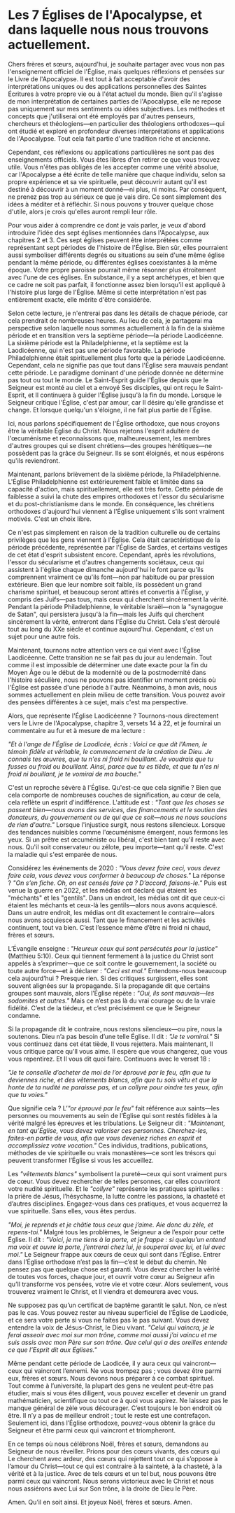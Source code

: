 # Les 7 Églises de l'Apocalypse, et dans laquelle nous nous trouvons actuellement.

Chers frères et sœurs, aujourd'hui, je souhaite partager avec vous non pas l'enseignement officiel de l'Église, mais quelques réflexions et pensées sur le Livre de l'Apocalypse. Il est tout à fait acceptable d'avoir des interprétations uniques ou des applications personnelles des Saintes Écritures à votre propre vie ou à l'état actuel du monde. Bien qu'il s'agisse de mon interprétation de certaines parties de l'Apocalypse, elle ne repose pas uniquement sur mes sentiments ou idées subjectives. Les méthodes et concepts que j'utiliserai ont été employés par d'autres penseurs, chercheurs et théologiens—en particulier des théologiens orthodoxes—qui ont étudié et exploré en profondeur diverses interprétations et applications de l'Apocalypse. Tout cela fait partie d'une tradition riche et ancienne.

Cependant, ces réflexions ou applications particulières ne sont pas des enseignements officiels. Vous êtes libres d'en retirer ce que vous trouvez utile. Vous n'êtes pas obligés de les accepter comme une vérité absolue, car l'Apocalypse a été écrite de telle manière que chaque individu, selon sa propre expérience et sa vie spirituelle, peut découvrir autant qu'il est destiné à découvrir à un moment donné—ni plus, ni moins. Par conséquent, ne prenez pas trop au sérieux ce que je vais dire. Ce sont simplement des idées à méditer et à réfléchir. Si nous pouvons y trouver quelque chose d'utile, alors je crois qu'elles auront rempli leur rôle.

Pour vous aider à comprendre ce dont je vais parler, je veux d'abord introduire l'idée des sept églises mentionnées dans l'Apocalypse, aux chapitres 2 et 3. Ces sept églises peuvent être interprétées comme représentant sept périodes de l'histoire de l'Église. Bien sûr, elles pourraient aussi symboliser différents degrés ou situations au sein d'une même église pendant la même période, ou différentes églises coexistantes à la même époque. Votre propre paroisse pourrait même résonner plus étroitement avec l'une de ces églises. En substance, il y a sept archétypes, et bien que ce cadre ne soit pas parfait, il fonctionne assez bien lorsqu'il est appliqué à l'histoire plus large de l'Église. Même si cette interprétation n'est pas entièrement exacte, elle mérite d'être considérée.

Selon cette lecture, je n'entrerai pas dans les détails de chaque période, car cela prendrait de nombreuses heures. Au lieu de cela, je partagerai ma perspective selon laquelle nous sommes actuellement à la fin de la sixième période et en transition vers la septième période—la période Laodicéenne. La sixième période est la Philadelphienne, et la septième est la Laodicéenne, qui n'est pas une période favorable. La période Philadelphienne était spirituellement plus forte que la période Laodicéenne. Cependant, cela ne signifie pas que tout dans l'Église sera mauvais pendant cette période. Le paradigme dominant d'une période donnée ne détermine pas tout ou tout le monde. Le Saint-Esprit guide l'Église depuis que le Seigneur est monté au ciel et a envoyé Ses disciples, qui ont reçu le Saint-Esprit, et Il continuera à guider l'Église jusqu'à la fin du monde. Lorsque le Seigneur critique l'Église, c'est par amour, car Il désire qu'elle grandisse et change. Et lorsque quelqu'un s'éloigne, il ne fait plus partie de l'Église.

Ici, nous parlons spécifiquement de l'Église orthodoxe, que nous croyons être la véritable Église du Christ. Nous rejetons l'esprit adultère de l'œcuménisme et reconnaissons que, malheureusement, les membres d'autres groupes qui se disent chrétiens—des groupes hérétiques—ne possèdent pas la grâce du Seigneur. Ils se sont éloignés, et nous espérons qu'ils reviendront.

Maintenant, parlons brièvement de la sixième période, la Philadelphienne. L'Église Philadelphienne est extérieurement faible et limitée dans sa capacité d'action, mais spirituellement, elle est très forte. Cette période de faiblesse a suivi la chute des empires orthodoxes et l'essor du sécularisme et du post-christianisme dans le monde. En conséquence, les chrétiens orthodoxes d'aujourd'hui viennent à l'Église uniquement s'ils sont vraiment motivés. C'est un choix libre.

Ce n'est pas simplement en raison de la tradition culturelle ou de certains privilèges que les gens viennent à l'Église. Cela était caractéristique de la période précédente, représentée par l'Église de Sardes, et certains vestiges de cet état d'esprit subsistent encore. Cependant, après les révolutions, l'essor du sécularisme et d'autres changements sociétaux, ceux qui assistent à l'église chaque dimanche aujourd'hui le font parce qu'ils comprennent vraiment ce qu'ils font—non par habitude ou par pression extérieure. Bien que leur nombre soit faible, ils possèdent un grand charisme spirituel, et beaucoup seront attirés et convertis à l'Église, y compris des Juifs—pas tous, mais ceux qui cherchent sincèrement la vérité. Pendant la période Philadelphienne, le véritable Israël—non la "synagogue de Satan", qui persistera jusqu'à la fin—mais les Juifs qui cherchent sincèrement la vérité, entreront dans l'Église du Christ. Cela s'est déroulé tout au long du XXe siècle et continue aujourd'hui. Cependant, c'est un sujet pour une autre fois.

Maintenant, tournons notre attention vers ce qui vient avec l'Église Laodicéenne. Cette transition ne se fait pas du jour au lendemain. Tout comme il est impossible de déterminer une date exacte pour la fin du Moyen Âge ou le début de la modernité ou de la postmodernité dans l'histoire séculière, nous ne pouvons pas identifier un moment précis où l'Église est passée d'une période à l'autre. Néanmoins, à mon avis, nous sommes actuellement en plein milieu de cette transition. Vous pouvez avoir des pensées différentes à ce sujet, mais c'est ma perspective.

Alors, que représente l'Église Laodicéenne ? Tournons-nous directement vers le Livre de l'Apocalypse, chapitre 3, versets 14 à 22, et je fournirai un commentaire au fur et à mesure de ma lecture :

*"Et à l'ange de l'Église de Laodicée, écris : Voici ce que dit l'Amen, le témoin fidèle et véritable, le commencement de la création de Dieu. Je connais tes œuvres, que tu n'es ni froid ni bouillant. Je voudrais que tu fusses ou froid ou bouillant. Ainsi, parce que tu es tiède, et que tu n'es ni froid ni bouillant, je te vomirai de ma bouche."*

C'est un reproche sévère à l'Église. Qu'est-ce que cela signifie ? Bien que cela comporte de nombreuses couches de signification, au cœur de cela, cela reflète un esprit d'indifférence. L'attitude est : *"Tant que les choses se passent bien—nous avons des services, des financements et le soutien des donateurs, du gouvernement ou de qui que ce soit—nous ne nous soucions de rien d'autre."* Lorsque l'injustice surgit, nous restons silencieux. Lorsque des tendances nuisibles comme l'œcuménisme émergent, nous fermons les yeux. Si un prêtre est œcuméniste ou libéral, c'est bien tant qu'il reste avec nous. Qu'il soit conservateur ou zélote, peu importe—tant qu'il reste. C'est la maladie qui s'est emparée de nous.

Considérez les événements de 2020 : *"Vous devez faire ceci, vous devez faire cela, vous devez vous conformer à beaucoup de choses."* La réponse ? *"On s’en fiche. Oh, on est censés faire ça ? D’accord, faisons-le."* Puis est venue la guerre en 2022, et les médias ont déclaré qui étaient les "méchants" et les "gentils". Dans un endroit, les médias ont dit que ceux-ci étaient les méchants et ceux-là les gentils—alors nous avons acquiescé. Dans un autre endroit, les médias ont dit exactement le contraire—alors nous avons acquiescé aussi. Tant que le financement et les activités continuent, tout va bien. C’est l’essence même d’être ni froid ni chaud, frères et sœurs.

L’Évangile enseigne : *"Heureux ceux qui sont persécutés pour la justice"* (Matthieu 5:10). Ceux qui tiennent fermement à la justice du Christ sont appelés à s’exprimer—que ce soit contre le gouvernement, la société ou toute autre force—et à déclarer : *"Ceci est mal."* Entendons-nous beaucoup cela aujourd’hui ? Presque rien. Si des critiques surgissent, elles sont souvent alignées sur la propagande. Si la propagande dit que certains groupes sont mauvais, alors l’Église répète : *"Oui, ils sont mauvais—les sodomites et autres."* Mais ce n’est pas là du vrai courage ou de la vraie fidélité. C’est de la tiédeur, et c’est précisément ce que le Seigneur condamne.

Si la propagande dit le contraire, nous restons silencieux—ou pire, nous la soutenons. Dieu n’a pas besoin d’une telle Église. Il dit : *"Je te vomirai."* Si vous continuez dans cet état tiède, Il vous rejettera. Mais maintenant, Il vous critique parce qu’Il vous aime. Il espère que vous changerez, que vous vous repentirez. Et Il vous dit quoi faire. Continuons avec le verset 18 :

*"Je te conseille d’acheter de moi de l’or éprouvé par le feu, afin que tu deviennes riche, et des vêtements blancs, afin que tu sois vêtu et que la honte de ta nudité ne paraisse pas, et un collyre pour oindre tes yeux, afin que tu voies."*

Que signifie cela ? L’*"or éprouvé par le feu"* fait référence aux saints—les personnes ou mouvements au sein de l’Église qui sont restés fidèles à la vérité malgré les épreuves et les tribulations. Le Seigneur dit : *"Maintenant, en tant qu’Église, vous devez valoriser ces personnes. Cherchez-les, faites-en partie de vous, afin que vous deveniez riches en esprit et accomplissiez votre vocation."* Ces individus, traditions, publications, méthodes de vie spirituelle ou vrais monastères—ce sont les trésors qui peuvent transformer l’Église si vous les accueillez.

Les *"vêtements blancs"* symbolisent la pureté—ceux qui sont vraiment purs de cœur. Vous devez rechercher de telles personnes, car elles couvriront votre nudité spirituelle. Et le *"collyre"* représente les pratiques spirituelles : la prière de Jésus, l’hésychasme, la lutte contre les passions, la chasteté et d’autres disciplines. Engagez-vous dans ces pratiques, et vous acquerrez la vue spirituelle. Sans elles, vous êtes perdus.

*"Moi, je reprends et je châtie tous ceux que j’aime. Aie donc du zèle, et repens-toi."* Malgré tous les problèmes, le Seigneur a de l’espoir pour cette Église. Il dit : *"Voici, je me tiens à la porte, et je frappe : si quelqu’un entend ma voix et ouvre la porte, j’entrerai chez lui, je souperai avec lui, et lui avec moi."* Le Seigneur frappe aux cœurs de ceux qui sont dans l’Église. Entrer dans l’Église orthodoxe n’est pas la fin—c’est le début du chemin. Ne pensez pas que quelque chose est garanti. Vous devez chercher la vérité de toutes vos forces, chaque jour, et ouvrir votre cœur au Seigneur afin qu’Il transforme vos pensées, votre vie et votre cœur. Alors seulement, vous trouverez vraiment le Christ, et Il viendra et demeurera avec vous.

Ne supposez pas qu’un certificat de baptême garantit le salut. Non, ce n’est pas le cas. Vous pouvez rester au niveau superficiel de l’Église de Laodicée, et ce sera votre perte si vous ne faites pas le pas suivant. Vous devez entendre la voix de Jésus-Christ, le Dieu vivant. *"Celui qui vaincra, je le ferai asseoir avec moi sur mon trône, comme moi aussi j’ai vaincu et me suis assis avec mon Père sur son trône. Que celui qui a des oreilles entende ce que l’Esprit dit aux Églises."*

Même pendant cette période de Laodicée, il y aura ceux qui vaincront—ceux qui vaincront l’ennemi. Ne vous trompez pas ; vous devez être parmi eux, frères et sœurs. Nous devons nous préparer à ce combat spirituel. Tout comme à l’université, la plupart des gens ne veulent peut-être pas étudier, mais si vous êtes diligent, vous pouvez exceller et devenir un grand mathématicien, scientifique ou tout ce à quoi vous aspirez. Ne laissez pas le manque général de zèle vous décourager. C’est toujours le bon endroit où être. Il n’y a pas de meilleur endroit ; tout le reste est une contrefaçon. Seulement ici, dans l’Église orthodoxe, pouvez-vous obtenir la grâce du Seigneur et être parmi ceux qui vaincront et triompheront.

En ce temps où nous célébrons Noël, frères et sœurs, demandons au Seigneur de nous réveiller. Prions pour des cœurs vivants, des cœurs qui Le cherchent avec ardeur, des cœurs qui rejettent tout ce qui s’oppose à l’amour du Christ—tout ce qui est contraire à la sainteté, à la chasteté, à la vérité et à la justice. Avec de tels cœurs et un tel but, nous pouvons être parmi ceux qui vaincront. Nous serons victorieux avec le Christ et nous nous assiérons avec Lui sur Son trône, à la droite de Dieu le Père.

Amen. Qu’il en soit ainsi. Et joyeux Noël, frères et sœurs. Amen.

